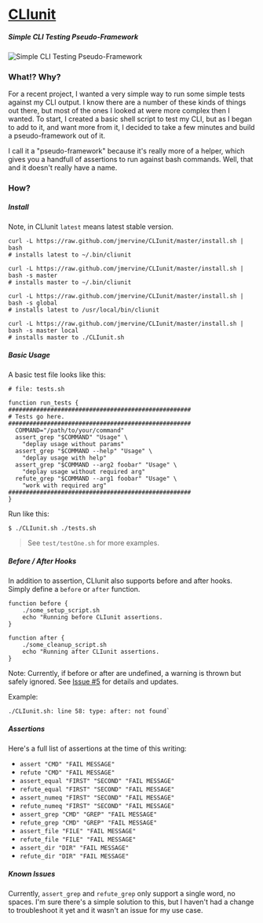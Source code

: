 # [CLIunit](https://github.com/jmervine/CLIunit)

##### Simple CLI Testing Pseudo-Framework

![Simple CLI Testing Pseudo-Framework](http://oi40.tinypic.com/2052w68.jpg)

### What!? Why?

For a recent project, I wanted a very simple way to run some simple tests against my CLI output.
I know there are a number of these kinds of things out there, but most of the ones I looked at were more complex then I wanted.
To start, I created a basic shell script to test my CLI, but as I began to add to it, and want more from it, I decided to take
a few minutes and build a pseudo-framework out of it.

I call it a "pseudo-framework" because it's really more of a helper, which gives you a handfull of assertions to run against
bash commands. Well, that and it doesn't really have a name.

### How?

##### Install

Note, in CLIunit `latest` means latest stable version.

    curl -L https://raw.github.com/jmervine/CLIunit/master/install.sh | bash
    # installs latest to ~/.bin/cliunit

    curl -L https://raw.github.com/jmervine/CLIunit/master/install.sh | bash -s master
    # installs master to ~/.bin/cliunit

    curl -L https://raw.github.com/jmervine/CLIunit/master/install.sh | bash -s global
    # installs latest to /usr/local/bin/cliunit

    curl -L https://raw.github.com/jmervine/CLIunit/master/install.sh | bash -s master local
    # installs master to ./CLIunit.sh

##### Basic Usage

A basic test file looks like this:

    # file: tests.sh

    function run_tests {
    ####################################################
    # Tests go here.
    ####################################################
      COMMAND="/path/to/your/command"
      assert_grep "$COMMAND" "Usage" \
        "deplay usage without params"
      assert_grep "$COMMAND --help" "Usage" \
        "deplay usage with help"
      assert_grep "$COMMAND --arg2 foobar" "Usage" \
        "deplay usage without required arg"
      refute_grep "$COMMAND --arg1 foobar" "Usage" \
        "work with required arg"
    ####################################################
    }

Run like this:

    $ ./CLIunit.sh ./tests.sh

> See `test/testOne.sh` for more examples.

##### Before / After Hooks

In addition to assertion, CLIunit also supports before and after hooks. Simply define a `before` or `after` function.

    function before {
        ./some_setup_script.sh
        echo "Running before CLIunit assertions.
    }

    function after {
        ./some_cleanup_script.sh
        echo "Running after CLIunit assertions.
    }

Note: Currently, if before or after are undefined, a warning is thrown but safely ignored. See [Issue #5](https://github.com/jmervine/CLIunit/issues/5) for details and updates.

Example:
```
./CLIunit.sh: line 58: type: after: not found`
```

##### Assertions

Here's a full list of assertions at the time of this writing:

* `assert "CMD" "FAIL MESSAGE"`
* `refute "CMD" "FAIL MESSAGE"`
* `assert_equal "FIRST" "SECOND" "FAIL MESSAGE"`
* `refute_equal "FIRST" "SECOND" "FAIL MESSAGE"`
* `assert_numeq "FIRST" "SECOND" "FAIL MESSAGE"`
* `refute_numeq "FIRST" "SECOND" "FAIL MESSAGE"`
* `assert_grep "CMD" "GREP" "FAIL MESSAGE"`
* `refute_grep "CMD" "GREP" "FAIL MESSAGE"`
* `assert_file "FILE" "FAIL MESSAGE"`
* `refute_file "FILE" "FAIL MESSAGE"`
* `assert_dir "DIR" "FAIL MESSAGE"`
* `refute_dir "DIR" "FAIL MESSAGE"`

##### Known Issues

Currently, `assert_grep` and `refute_grep` only support a single word, no spaces. I'm sure there's a simple solution to this, but I haven't had
a change to troubleshoot it yet and it wasn't an issue for my use case.
